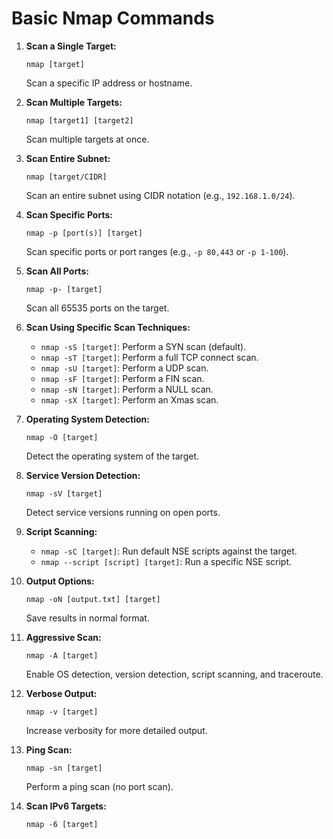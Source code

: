 # Basic Nmap Commands

1. **Scan a Single Target:**
   ```
   nmap [target]
   ```
   Scan a specific IP address or hostname.

2. **Scan Multiple Targets:**
   ```
   nmap [target1] [target2]
   ```
   Scan multiple targets at once.

3. **Scan Entire Subnet:**
   ```
   nmap [target/CIDR]
   ```
   Scan an entire subnet using CIDR notation (e.g., `192.168.1.0/24`).

4. **Scan Specific Ports:**
   ```
   nmap -p [port(s)] [target]
   ```
   Scan specific ports or port ranges (e.g., `-p 80,443` or `-p 1-100`).

5. **Scan All Ports:**
   ```
   nmap -p- [target]
   ```
   Scan all 65535 ports on the target.

6. **Scan Using Specific Scan Techniques:**
   - `nmap -sS [target]`: Perform a SYN scan (default).
   - `nmap -sT [target]`: Perform a full TCP connect scan.
   - `nmap -sU [target]`: Perform a UDP scan.
   - `nmap -sF [target]`: Perform a FIN scan.
   - `nmap -sN [target]`: Perform a NULL scan.
   - `nmap -sX [target]`: Perform an Xmas scan.

7. **Operating System Detection:**
   ```
   nmap -O [target]
   ```
   Detect the operating system of the target.

8. **Service Version Detection:**
   ```
   nmap -sV [target]
   ```
   Detect service versions running on open ports.

9. **Script Scanning:**
   - `nmap -sC [target]`: Run default NSE scripts against the target.
   - `nmap --script [script] [target]`: Run a specific NSE script.

10. **Output Options:**
    ```
    nmap -oN [output.txt] [target]
    ```
    Save results in normal format.

11. **Aggressive Scan:**
    ```
    nmap -A [target]
    ```
    Enable OS detection, version detection, script scanning, and traceroute.

12. **Verbose Output:**
    ```
    nmap -v [target]
    ```
    Increase verbosity for more detailed output.

13. **Ping Scan:**
    ```
    nmap -sn [target]
    ```
    Perform a ping scan (no port scan).

17. **Scan IPv6 Targets:**
    ```
    nmap -6 [target]
    ```
